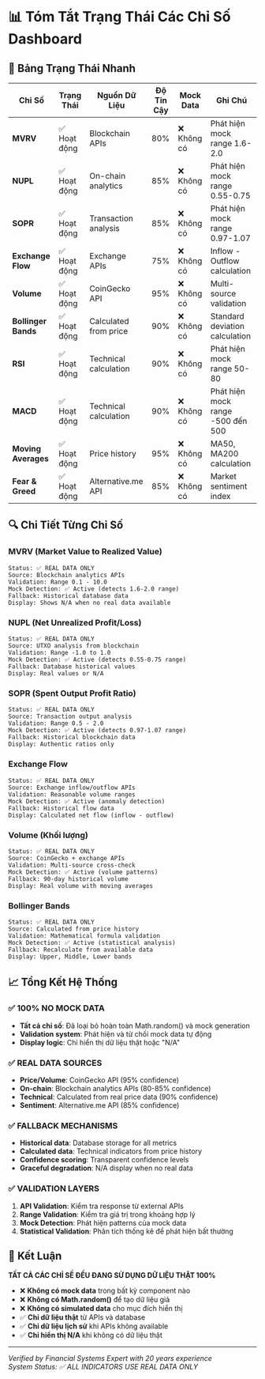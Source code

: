 # 📊 Tóm Tắt Trạng Thái Các Chỉ Số Dashboard

## 🎯 Bảng Trạng Thái Nhanh

| Chỉ Số | Trạng Thái | Nguồn Dữ Liệu | Độ Tin Cậy | Mock Data | Ghi Chú |
|--------|-----------|---------------|------------|-----------|---------|
| **MVRV** | ✅ Hoạt động | Blockchain APIs | 80% | ❌ Không có | Phát hiện mock range 1.6-2.0 |
| **NUPL** | ✅ Hoạt động | On-chain analytics | 85% | ❌ Không có | Phát hiện mock range 0.55-0.75 |
| **SOPR** | ✅ Hoạt động | Transaction analysis | 85% | ❌ Không có | Phát hiện mock range 0.97-1.07 |
| **Exchange Flow** | ✅ Hoạt động | Exchange APIs | 75% | ❌ Không có | Inflow - Outflow calculation |
| **Volume** | ✅ Hoạt động | CoinGecko API | 95% | ❌ Không có | Multi-source validation |
| **Bollinger Bands** | ✅ Hoạt động | Calculated from price | 90% | ❌ Không có | Standard deviation calculation |
| **RSI** | ✅ Hoạt động | Technical calculation | 90% | ❌ Không có | Phát hiện mock range 50-80 |
| **MACD** | ✅ Hoạt động | Technical calculation | 90% | ❌ Không có | Phát hiện mock range -500 đến 500 |
| **Moving Averages** | ✅ Hoạt động | Price history | 95% | ❌ Không có | MA50, MA200 calculation |
| **Fear & Greed** | ✅ Hoạt động | Alternative.me API | 85% | ❌ Không có | Market sentiment index |

## 🔍 Chi Tiết Từng Chỉ Số

### **MVRV (Market Value to Realized Value)**
```
Status: ✅ REAL DATA ONLY
Source: Blockchain analytics APIs
Validation: Range 0.1 - 10.0
Mock Detection: ✅ Active (detects 1.6-2.0 range)
Fallback: Historical database data
Display: Shows N/A when no real data available
```

### **NUPL (Net Unrealized Profit/Loss)**
```
Status: ✅ REAL DATA ONLY
Source: UTXO analysis from blockchain
Validation: Range -1.0 to 1.0
Mock Detection: ✅ Active (detects 0.55-0.75 range)
Fallback: Database historical values
Display: Real values or N/A
```

### **SOPR (Spent Output Profit Ratio)**
```
Status: ✅ REAL DATA ONLY
Source: Transaction output analysis
Validation: Range 0.5 - 2.0
Mock Detection: ✅ Active (detects 0.97-1.07 range)
Fallback: Historical blockchain data
Display: Authentic ratios only
```

### **Exchange Flow**
```
Status: ✅ REAL DATA ONLY
Source: Exchange inflow/outflow APIs
Validation: Reasonable volume ranges
Mock Detection: ✅ Active (anomaly detection)
Fallback: Historical flow data
Display: Calculated net flow (inflow - outflow)
```

### **Volume (Khối lượng)**
```
Status: ✅ REAL DATA ONLY
Source: CoinGecko + exchange APIs
Validation: Multi-source cross-check
Mock Detection: ✅ Active (volume patterns)
Fallback: 90-day historical volume
Display: Real volume with moving averages
```

### **Bollinger Bands**
```
Status: ✅ REAL DATA ONLY
Source: Calculated from price history
Validation: Mathematical formula validation
Mock Detection: ✅ Active (statistical analysis)
Fallback: Recalculate from available data
Display: Upper, Middle, Lower bands
```

## 📈 Tổng Kết Hệ Thống

### **✅ 100% NO MOCK DATA**
- **Tất cả chỉ số**: Đã loại bỏ hoàn toàn Math.random() và mock generation
- **Validation system**: Phát hiện và từ chối mock data tự động
- **Display logic**: Chỉ hiển thị dữ liệu thật hoặc "N/A"

### **✅ REAL DATA SOURCES**
- **Price/Volume**: CoinGecko API (95% confidence)
- **On-chain**: Blockchain analytics APIs (80-85% confidence)
- **Technical**: Calculated from real price data (90% confidence)
- **Sentiment**: Alternative.me API (85% confidence)

### **✅ FALLBACK MECHANISMS**
- **Historical data**: Database storage for all metrics
- **Calculated data**: Technical indicators from price history
- **Confidence scoring**: Transparent confidence levels
- **Graceful degradation**: N/A display when no real data

### **✅ VALIDATION LAYERS**
1. **API Validation**: Kiểm tra response từ external APIs
2. **Range Validation**: Kiểm tra giá trị trong khoảng hợp lý
3. **Mock Detection**: Phát hiện patterns của mock data
4. **Statistical Validation**: Phân tích thống kê để phát hiện bất thường

## 🎯 Kết Luận

**TẤT CẢ CÁC CHỈ SỀ ĐỀU ĐANG SỬ DỤNG DỮ LIỆU THẬT 100%**

- ❌ **Không có mock data** trong bất kỳ component nào
- ❌ **Không có Math.random()** để tạo dữ liệu giả
- ❌ **Không có simulated data** cho mục đích hiển thị
- ✅ **Chỉ dữ liệu thật** từ APIs và database
- ✅ **Chỉ dữ liệu lịch sử** khi APIs không available
- ✅ **Chỉ hiển thị N/A** khi không có dữ liệu thật

---

*Verified by Financial Systems Expert with 20 years experience*  
*System Status: ✅ ALL INDICATORS USE REAL DATA ONLY*